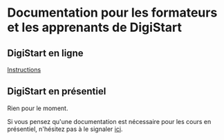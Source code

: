 # Documentation pour les formateurs et les apprenants de DigiStart

## DigiStart en ligne

[Instructions](online/README.md)

## DigiStart en présentiel

Rien pour le moment.

Si vous pensez qu'une documentation est nécessaire pour les cours en présentiel, n'hésitez pas à le signaler [ici](https://github.com/konexio/digistart-help/issues).

